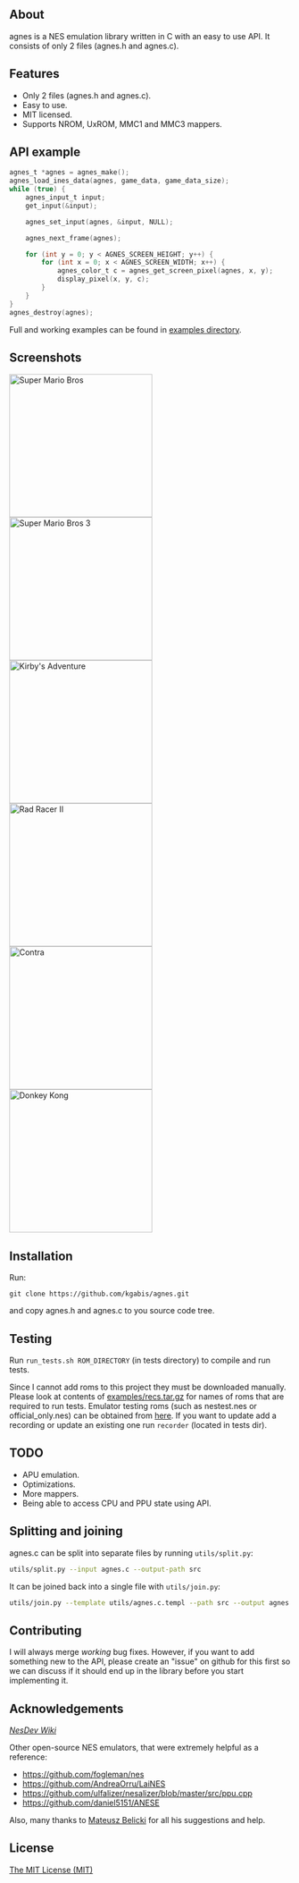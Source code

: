 ## About
agnes is a NES emulation library written in C with an easy to use API. It consists of only 2 files (agnes.h and agnes.c).

## Features
* Only 2 files (agnes.h and agnes.c).
* Easy to use.
* MIT licensed.
* Supports NROM, UxROM, MMC1 and MMC3 mappers.

## API example
```c
agnes_t *agnes = agnes_make();
agnes_load_ines_data(agnes, game_data, game_data_size);
while (true) {
    agnes_input_t input;
    get_input(&input);

    agnes_set_input(agnes, &input, NULL);

    agnes_next_frame(agnes);

    for (int y = 0; y < AGNES_SCREEN_HEIGHT; y++) {
        for (int x = 0; x < AGNES_SCREEN_WIDTH; x++) {
            agnes_color_t c = agnes_get_screen_pixel(agnes, x, y);
            display_pixel(x, y, c);
        }
    }
}
agnes_destroy(agnes);
```

Full and working examples can be found in [examples directory](http://github.com/kgabis/agnes/tree/master/examples).

## Screenshots
<p float="left">
    <img src="screens/smb.png" alt="Super Mario Bros" width="256"/>
    <img src="screens/smb3.png" alt="Super Mario Bros 3" width="256"/>
    <img src="screens/kirby.png" alt="Kirby's Adventure" width="256"/>
    <img src="screens/radracer2.png" alt="Rad Racer II" width="256"/> 
    <img src="screens/contra.png" alt="Contra" width="256"/> 
    <img src="screens/dk.png" alt="Donkey Kong" width="256"/> 
</p>

## Installation
Run:
```
git clone https://github.com/kgabis/agnes.git
```
and copy agnes.h and agnes.c to you source code tree.

## Testing
Run ```run_tests.sh ROM_DIRECTORY``` (in tests directory) to compile and run tests.

Since I cannot add roms to this project they must be downloaded manually. Please look at contents of [examples/recs.tar.gz](http://github.com/kgabis/agnes/tree/master/examples/recs.tar.gz) for names of roms that are required to run tests. Emulator testing roms (such as nestest.nes or official_only.nes) can be obtained from [here](https://wiki.nesdev.com/w/index.php/Emulator_tests). If you want to update add a recording or update an existing one run ```recorder``` (located in tests dir).

## TODO
* APU emulation.
* Optimizations.
* More mappers.
* Being able to access CPU and PPU state using API.

## Splitting and joining
agnes.c can be split into separate files by running ```utils/split.py```:
```bash
utils/split.py --input agnes.c --output-path src
```

It can be joined back into a single file with ```utils/join.py```:
```bash
utils/join.py --template utils/agnes.c.templ --path src --output agnes.c
```

## Contributing
I will always merge *working* bug fixes. However, if you want to add something new to the API, please create an "issue" on github for this first so we can discuss if it should end up in the library before you start implementing it.  

## Acknowledgements
*[NesDev Wiki](http://wiki.nesdev.com/w/index.php/Nesdev_Wiki)*

Other open-source NES emulators, that were extremely helpful as a reference:
* https://github.com/fogleman/nes
* https://github.com/AndreaOrru/LaiNES
* https://github.com/ulfalizer/nesalizer/blob/master/src/ppu.cpp
* https://github.com/daniel5151/ANESE

Also, many thanks to [Mateusz Belicki](https://github.com/mbelicki/) for all his suggestions and help.  

## License
[The MIT License (MIT)](http://opensource.org/licenses/mit-license.php)
